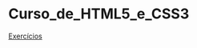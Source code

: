 # Curso_de_HTML5_e_CSS3

<a href="https://clayton-c-silva.github.io/Curso_de_HTML5_e_CSS3/ex.html">Exercícios</a>
